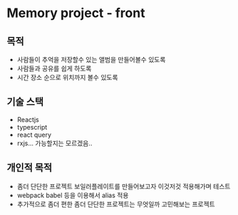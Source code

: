# Memory project - front

## 목적

- 사람들이 추억을 저장할수 있는 앨범을 만들어볼수 있도록
- 사람들과 공유를 쉽게 하도록
- 시간 장소 순으로 위치까지 볼수 있도록

## 기술 스택

- Reactjs
- typescript
- react query
- rxjs... 가능할지는 모르겠음..

## 개인적 목적

- 좀더 단단한 프로젝트 보일러플레이트를 만들어보고자 이것저것 적용해가며 테스트
- webpack babel 등을 이용해서 alias 적용
- 추가적으로 좀더 편한 좀더 단단한 프로젝트는 무엇일까 고민해보는 프로젝트
